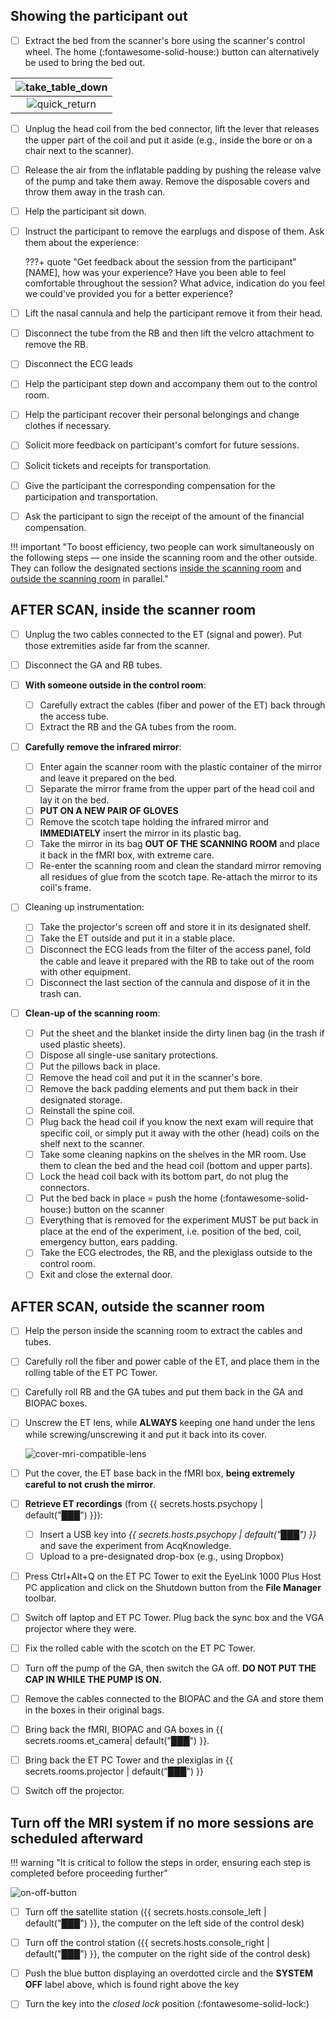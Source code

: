 
## Showing the participant out

- [ ] Extract the bed from the scanner's bore using the scanner's control wheel.
    The home (:fontawesome-solid-house:) button can alternatively be used to bring the bed out.

| ![take_table_down](../assets/images/take_table_down.png) |
|:--:|
| ![quick_return](../assets/images/quick_return.png) |

- [ ] Unplug the head coil from the bed connector, lift the lever that releases the upper part of the coil and put it aside (e.g., inside the bore or on a chair next to the scanner).
- [ ] Release the air from the inflatable padding by pushing the release valve of the pump and take them away. Remove the disposable covers and throw them away in the trash can.
- [ ] Help the participant sit down.
- [ ] Instruct the participant to remove the earplugs and dispose of them. Ask them about the experience:

    ???+ quote "Get feedback about the session from the participant"
        [NAME], how was your experience?
        Have you been able to feel comfortable throughout the session?
        What advice, indication do you feel we could've provided you for a better experience?

- [ ] Lift the nasal cannula and help the participant remove it from their head.
- [ ] Disconnect the tube from the RB and then lift the velcro attachment to remove the RB.
- [ ] Disconnect the ECG leads
- [ ] Help the participant step down and accompany them out to the control room.
- [ ] Help the participant recover their personal belongings and change clothes if necessary.
- [ ] Solicit more feedback on participant's comfort for future sessions.
- [ ] Solicit tickets and receipts for transportation.
- [ ] Give the participant the corresponding compensation for the participation and transportation.
- [ ] Ask the participant to sign the receipt of the amount of the financial compensation.

!!! important "To boost efficiency, two people can work simultaneously on the following steps — one inside the scanning room and the other outside. They can follow the designated sections [inside the scanning room](#after-scan-inside-the-scanner-room) and [outside the scanning room](#after-scan-outside-the-scanner-room) in parallel."

## AFTER SCAN, inside the scanner room

- [ ] Unplug the two cables connected to the ET (signal and power). Put those extremities aside far from the scanner.
- [ ] Disconnect the GA and RB tubes.

- [ ] **With someone outside in the control room**:
    - [ ] Carefully extract the cables (fiber and power of the ET) back through the access tube.
    - [ ] Extract the RB and the GA tubes from the room.

- [ ] **Carefully remove the infrared mirror**:
    - [ ] Enter again the scanner room with the plastic container of the mirror and leave it prepared on the bed.
    - [ ] Separate the mirror frame from the upper part of the head coil and lay it on the bed.
    - [ ] **PUT ON A NEW PAIR OF GLOVES**
    - [ ] Remove the scotch tape holding the infrared mirror and **IMMEDIATELY** insert the mirror in its plastic bag.
    - [ ] Take the mirror in its bag **OUT OF THE SCANNING ROOM** and place it back in the fMRI box, with extreme care.
    - [ ] Re-enter the scanning room and clean the standard mirror removing all residues of glue from the scotch tape. Re-attach the mirror to its coil's frame.

- [ ] Cleaning up instrumentation:
    - [ ] Take the projector's screen off and store it in its designated shelf.
    - [ ] Take the ET outside and put it in a stable place.
    - [ ] Disconnect the ECG leads from the filter of the access panel, fold the cable and leave it prepared with the RB to take out of the room with other equipment.
    - [ ] Disconnect the last section of the cannula and dispose of it in the trash can.

- [ ] **Clean-up of the scanning room**:
    - [ ] Put the sheet and the blanket inside the dirty linen bag (in the trash if used plastic sheets).
    - [ ] Dispose all single-use sanitary protections.
    - [ ] Put the pillows back in place.
    - [ ] Remove the head coil and put it in the scanner's bore.
    - [ ] Remove the back padding elements and put them back in their designated storage.
    - [ ] Reinstall the spine coil.
    - [ ] Plug back the head coil if you know the next exam will require that specific coil, or simply put it away with the other (head) coils on the shelf next to the scanner.
    - [ ] Take some cleaning napkins on the shelves in the MR room. Use them to clean the bed and the head coil (bottom and upper parts).
    - [ ] Lock the head coil back with its bottom part, do not plug the connectors.
    - [ ] Put the bed back in place = push the home (:fontawesome-solid-house:) button on the scanner
    - [ ] Everything that is removed for the experiment MUST be put back in place at the end of the experiment, i.e. position of the bed, coil, emergency button, ears padding.
    - [ ] Take the ECG electrodes, the RB, and the plexiglass outside to the control room.
    - [ ] Exit and close the external door.

## AFTER SCAN, outside the scanner room

- [ ] Help the person inside the scanning room to extract the cables and tubes.
- [ ] Carefully roll the fiber and power cable of the ET, and place them in the rolling table of the ET PC Tower.
- [ ] Carefully roll RB and the GA tubes and put them back in the GA and BIOPAC boxes.
- [ ] Unscrew the ET lens, while **ALWAYS** keeping one hand under the lens while screwing/unscrewing it and put it back into its cover.

  ![cover-mri-compatible-lens](../assets/images/cover-mri-compatible-lens.png "Cover MRI compatible lens")

- [ ] Put the cover, the ET base back in the fMRI box, **being extremely careful to not crush the mirror**.
- [ ] **Retrieve ET recordings** (from {{ secrets.hosts.psychopy | default("███") }}):
    - [ ] Insert a USB key into *{{ secrets.hosts.psychopy | default("███") }}* and save the experiment from AcqKnowledge.
    - [ ] Upload to a pre-designated drop-box (e.g., using Dropbox)
- [ ] Press <span class="keypress">Ctrl</span>+<span class="keypress">Alt</span>+<span class="keypress">Q</span> on the ET PC Tower to exit the EyeLink 1000 Plus Host PC application and click on the <span class="keypress">Shutdown</span> button from the **File Manager** toolbar.
- [ ] Switch off laptop and ET PC Tower. Plug back the sync box and the VGA projector where they were.
- [ ] Fix the rolled cable with the scotch on the ET PC Tower.
- [ ] Turn off the pump of the GA, then switch the GA off. **DO NOT PUT THE CAP IN WHILE THE PUMP IS ON.**
- [ ] Remove the cables connected to the BIOPAC and the GA and store them in the boxes in their original bags.
- [ ] Bring back the fMRI, BIOPAC and GA boxes in {{ secrets.rooms.et_camera| default("███") }}.
- [ ] Bring back the ET PC Tower and the plexiglas in {{ secrets.rooms.projector | default("███") }}
- [ ] Switch off the projector.

## Turn off the MRI system if no more sessions are scheduled afterward

!!! warning "It is critical to follow the steps in order, ensuring each step is completed before proceeding further"

![on-off-button](../assets/images/on-off-box.jpg)

- [ ] Turn off the satellite station ({{ secrets.hosts.console_left | default("███") }}, the computer on the left side of the control desk)
- [ ] Turn off the control station ({{ secrets.hosts.console_right | default("███") }}, the computer on the right side of the control desk)
- [ ] Push the blue button displaying an overdotted circle and the **SYSTEM OFF** label above, which is found right above the key
- [ ] Turn the key into the *closed lock* position (:fontawesome-solid-lock:)

